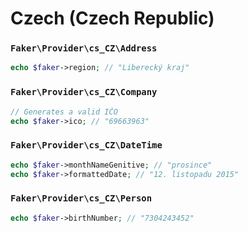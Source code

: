 # Czech (Czech Republic)

### `Faker\Provider\cs_CZ\Address`

```php
echo $faker->region; // "Liberecký kraj"
```

### `Faker\Provider\cs_CZ\Company`

```php
// Generates a valid IČO
echo $faker->ico; // "69663963"
```

### `Faker\Provider\cs_CZ\DateTime`

```php
echo $faker->monthNameGenitive; // "prosince"
echo $faker->formattedDate; // "12. listopadu 2015"
```

### `Faker\Provider\cs_CZ\Person`

```php
echo $faker->birthNumber; // "7304243452"
```

